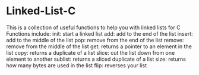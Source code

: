 # Linked-List-C
This is a collection of useful functions to help you with linked lists for C
Functions include:
init: start a linked list
add: add to the end of the list
insert: add to the middle of the list
pop: remove from the end of the list
remove: remove from the middle of the list
get: returns a pointer to an element in the list
copy: returns a duplicate of a list
slice: cut the list down from one element to another
sublist: returns a sliced duplicate of a list
size: returns how many bytes are used in the list
flip: reverses your list
